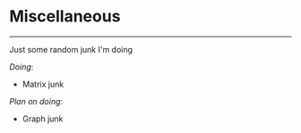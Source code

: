# Miscellaneous
---
Just some random junk I'm doing

*Doing*:
- Matrix junk

*Plan on doing*:
- Graph junk
